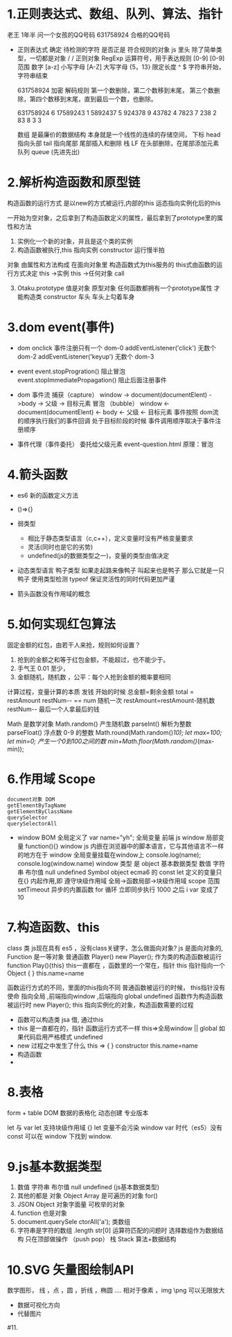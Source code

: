#  1.正则表达式、数组、队列、算法、指针
  老王 1年半 问一个女孩的QQ号码
  631758924 合格的QQ号码

 - 正则表达式
   确定 待检测的字符 是否正是 符合规则的对象
   js 里头 除了简单类型，一切都是对象
   / / 正则对象 RegExp
   运算符号，用于表达规则 [0-9] 
   [0-9] 范围 数字
   [a-z] 小写字母
   [A-Z] 大写字母
   {5，13} 限定长度
   ^  $    字符串开始，字符串结束

   631758924 加密
   解码规则 第一个数删除，第二个数移到末尾，
   第三个数删除，第四个数移到末尾，直到最后一个数，也删除。
   
    
    631758924   6
    17589243    1
    5892437     5
    924378      9
    43782       4
    7823        7
    238         2
    83          8
    3           3

    数组 是最廉价的数据结构
    本身就是一个线性的连续的存储空间，      下标
    head 指向头部  tail 指向尾部
    尾部插入和删除 栈  LF
    在头部删除，在尾部添加元素 队列 queue (先进先出)

# 2.解析构造函数和原型链
构造函数的运行方式 是以new的方式被运行,内部的this 运态指向实例化后的this

一开始为空对象，之后拿到了构造函数定义的属性，最后拿到了prototype里的属性和方法

1. 实例化一个新的对象，并且是这个类的实例
2. 构造函数被执行,this 指向实例
constructor 运行慢半拍 

对象  由属性和方法构成
 在面向对象里 构造函数式为this服务的
 this式由函数的运行方式决定
 this ->实例
 this ->任何对象 call

 3. Otaku.prototype 值是对象
 原型对象
 任何函数都拥有一个prototype属性 才能构造类 constructor 车头
 车头上勾着车身 

# 3.dom event(事件)
- dom
  onclick 事件注册只有一个 dom-0
  addEventListener('click')   无数个 dom-2
  addEventListener('keyup')   无数个 dom-3
- event
  event.stopProgration() 阻止冒泡
  event.stopImmediatePropagation() 阻止后面注册事件
- dom  事件流
捕获（capture）
window -> document(documentElent) ->body -> 父级 -> 目标元素 
冒泡 （bubble）
window <- document(documentElent) <- body <- 父级 <- 目标元素 
 事件按照 dom流 的顺序执行我们的事件回调
 处于目标阶段的时候 事件调用顺序取决于事件注册顺序

- 事件代理（事件委托）  委托给父级元素
  event-question.html
  原理：冒泡

# 4.箭头函数
 - es6 新的函数定义方法
 - ()=>{}

- 弱类型
  - 相比于静态类型语言（c,c++），定义变量时没有严格变量要求
  - 灵活(同时也是它的劣势)
  - undefined(js的数据类型之一)，变量的类型由值决定

- 动态类型语言 鸭子类型 如果走起路来像鸭子 叫起来也是鸭子 那么它就是一只鸭子
  使用类型检测 typeof 保证灵活性的同时代码更加严谨

- 箭头函数没有作用域的概念

# 5.如何实现红包算法
固定金额的红包，由若干人来抢，规则如何设置？

1. 抢到的金额之和等于红包金额，不能超过，也不能少于。
2. 手气王 0.01 至少，
3. 金额随机，随机数 ，公平：每个人抢到金额的概率要相同

计算过程，变量计算的本质
发钱 开始的时候 总金额=剩余金额  total = restAmount
restNum-- == num
随机一次 restAmount=restAmount-随机数
restNum--
最后一个人拿最后的钱 

Math 是数学对象
Math.random() 产生随机数
parseInt()  解析为整数
parseFloat() 浮点数 
0-9 的整数 Math.round(Math.random()*10);
let max=100;
let min=0;
产生一个0到100之间的数
min+Math.floor(Math.random()*(max-min));

# 6.作用域 Scope
    document对象 DOM
    getElementByTagName
    getElementByClassName
    querySelector
    querySelectorAll

- window BOM
  全局定义了 var name="yh";
  全局变量 前端 js window
  局部变量 function(){}
  window js 内嵌在浏览器中的脚本语言，它与其他语言不一样的地方在于 window
  全局变量挂载在window上
  console.log(name); console.log(window.name)
  window 类型 是 object 
  基本数据类型 数值 字符串 布尔值 null undefined Symbol object
  ecma6 的 const let 定义的变量只在{} 内起作用,即 遵守块级作用域
  全局->函数局部->块级作用域
  scope 范围
  setTimeout 异步的内置函数
  for 循环 立即同步执行
  1000 之后 i var 变成了 10

# 7.构造函数、this
class 类 js现在具有
es5 ，没有class关键字，怎么做面向对象?
js 是面向对象的, Function 是一等对象
普通函数 Player()
new Player(); 作为类的构造函数被运行
function Play(){this} 
this一直都在 ，函数里的一个常在，指针
this 指针指向一个Object { }  this.name=name

函数运行方式的不同，里面的this指向不同
普通函数被运行的时候， this指针没有使命 指向全局 ,前端指向window ,后端指向 global undefined
函数作为构造函数被运行时 new Player();
this 指向实例化的对象，构造函数需要的过程

- 函数可以构造类 jsa 借, 通过this
- this 是一直都在的，指针
   函数运行方式不一样 this=>全局window || global
   如果代码启用严格模式 undefined
- new 过程之中发生了什么
  this => { } constructor
  this.name=name
- 构造函数
-  

# 8.表格
form + table DOM 数据的表格化 动态创建
专业版本

 let 与 var 
 let 支持块级作用域 {}
 let 变量不会污染 window
 var 时代（es5）没有 const 可以在 window 下找到 window.

# 9.js基本数据类型
1. 数值 字符串 布尔值 null undefined (js基本数据类型)
2. 其他的都是 对象 Object  Array 是可遍历的对象 for()
3. JSON Object 对象字面量 可枚举的对象
4. function 也是对象
5. document.querySele ctorAll('a'); 类数组
6. 字符串是字符的数组
   .length  str[0]
   运算符匹配的问题时 选择数组作为数据结构
   只在顶部做操作 （push pop） 栈 Stack
   算法+数据结构

# 10.SVG 矢量图绘制API
数学图形， 线 ，点 ，圆 ，折线 ，椭圆 ....
相对于像素 ，img \png 可以无限放大

- 数据可视化方向
- 代替图片

#11.